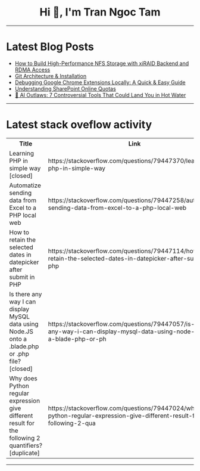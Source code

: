 <h1 align="center">Hi 👋, I'm Tran Ngoc Tam</h1>

---

# Latest Blog Posts 
<!-- BLOG-POST-LIST:START -->
- [How to Build High-Performance NFS Storage with xiRAID Backend and RDMA Access](https://dev.to/pltnvs/how-to-build-high-performance-nfs-storage-with-xiraid-backend-and-rdma-access-5cio)
- [Git Architecture &amp; Installation](https://dev.to/vasutamil19/git-architecture-installation-334f)
- [Debugging Google Chrome Extensions Locally: A Quick &amp; Easy Guide](https://dev.to/leo_chen_4c3f7844ff7bda2b/debugging-google-chrome-extensions-locally-a-quick-easy-guide-13il)
- [Understanding SharePoint Online Quotas](https://dev.to/jaloplo/understanding-sharepoint-online-quotas-2idj)
- [🚨 AI Outlaws: 7 Controversial Tools That Could Land You in Hot Water](https://dev.to/panicatthekernel/ai-outlaws-7-controversial-tools-that-could-land-you-in-hot-water-2icf)
<!-- BLOG-POST-LIST:END -->

---

# Latest stack oveflow activity
<table>
  <tr><th>Title</th><th>Link</th></tr>
  <!-- STACKOVERFLOW:START --><tr><td>Learning PHP in simple way [closed]</td><td>https://stackoverflow.com/questions/79447370/learning-php-in-simple-way</td></tr><tr><td>Automatize sending data from Excel to a PHP local web</td><td>https://stackoverflow.com/questions/79447258/automatize-sending-data-from-excel-to-a-php-local-web</td></tr><tr><td>How to retain the selected dates in datepicker after submit in PHP</td><td>https://stackoverflow.com/questions/79447114/how-to-retain-the-selected-dates-in-datepicker-after-submit-in-php</td></tr><tr><td>Is there any way I can display MySQL data using Node.JS onto a .blade.php or .php file? [closed]</td><td>https://stackoverflow.com/questions/79447057/is-there-any-way-i-can-display-mysql-data-using-node-js-onto-a-blade-php-or-ph</td></tr><tr><td>Why does Python regular expression give different result for the following 2 quantifiers? [duplicate]</td><td>https://stackoverflow.com/questions/79447024/why-does-python-regular-expression-give-different-result-for-the-following-2-qua</td></tr><!-- STACKOVERFLOW:END -->
</table>

---


